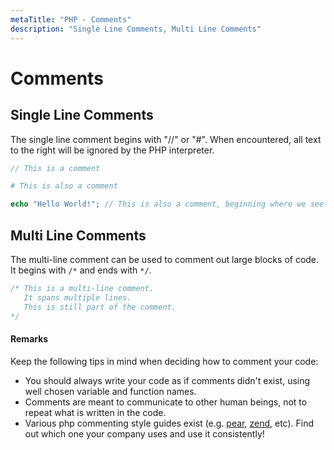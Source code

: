```yaml
---
metaTitle: "PHP - Comments"
description: "Single Line Comments, Multi Line Comments"
---
```


# Comments



## Single Line Comments


The single line comment begins with "//" or "#".  When encountered, all text to the right will be ignored by the PHP interpreter.

```php
// This is a comment

# This is also a comment

echo "Hello World!"; // This is also a comment, beginning where we see "//"

```



## Multi Line Comments


The multi-line comment can be used to comment out large blocks of code.  It begins with `/*` and ends with `*/`.

```php
/* This is a multi-line comment.
   It spans multiple lines.
   This is still part of the comment. 
*/

```



#### Remarks


Keep the following tips in mind when deciding how to comment your code:

- You should always write your code as if comments didn't exist, using well chosen variable and function names.
- Comments are meant to communicate to other human beings, not to repeat what is written in the code.
- Various php commenting style guides exist (e.g. [pear](https://pear.php.net/manual/en/standards.sample.php), [zend](https://framework.zend.com/manual/1.12/en/coding-standard.coding-style.html#coding-standards.inline-documentation), etc).  Find out which one your company uses and use it consistently!

